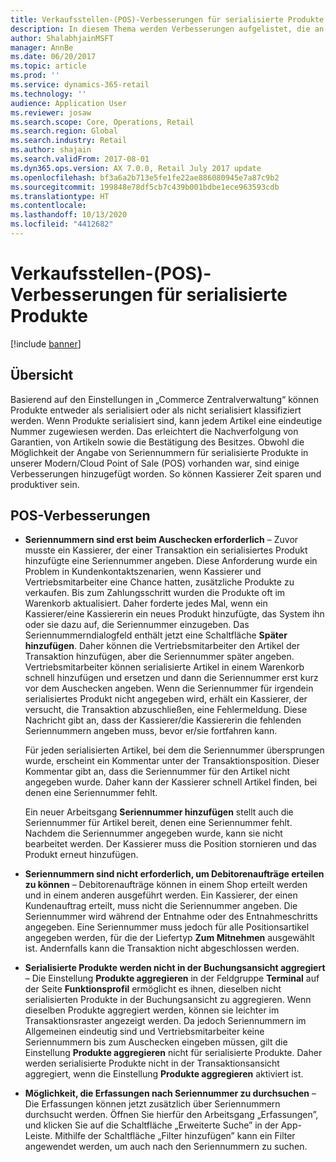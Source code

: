 ```yaml
---
title: Verkaufsstellen-(POS)-Verbesserungen für serialisierte Produkte
description: In diesem Thema werden Verbesserungen aufgelistet, die an serialisierten Produkten vorgenommen wurden, damit Sie Zeit sparen können und produktiver sind.
author: ShalabhjainMSFT
manager: AnnBe
ms.date: 06/20/2017
ms.topic: article
ms.prod: ''
ms.service: dynamics-365-retail
ms.technology: ''
audience: Application User
ms.reviewer: josaw
ms.search.scope: Core, Operations, Retail
ms.search.region: Global
ms.search.industry: Retail
ms.author: shajain
ms.search.validFrom: 2017-08-01
ms.dyn365.ops.version: AX 7.0.0, Retail July 2017 update
ms.openlocfilehash: bf3a6a2b713e5fe1fe22ae886080945e7a87c9b2
ms.sourcegitcommit: 199848e78df5cb7c439b001bdbe1ece963593cdb
ms.translationtype: HT
ms.contentlocale: 
ms.lasthandoff: 10/13/2020
ms.locfileid: "4412682"
---
```

# <a name="point-of-sale-pos-improvements-for-serialized-products"></a>Verkaufsstellen-(POS)-Verbesserungen für serialisierte Produkte

[!include [banner](includes/banner.md)]

## <a name="overview"></a>Übersicht

Basierend auf den Einstellungen in „Commerce Zentralverwaltung“ können Produkte entweder als serialisiert oder als nicht serialisiert klassifiziert werden. Wenn Produkte serialisiert sind, kann jedem Artikel eine eindeutige Nummer zugewiesen werden. Das erleichtert die Nachverfolgung von Garantien, von Artikeln sowie die Bestätigung des Besitzes. Obwohl die Möglichkeit der Angabe von Seriennummern für serialisierte Produkte in unserer Modern/Cloud Point of Sale (POS) vorhanden war, sind einige Verbesserungen hinzugefügt worden. So können Kassierer Zeit sparen und produktiver sein.

## <a name="pos-improvements"></a>POS-Verbesserungen

- **Seriennummern sind erst beim Auschecken erforderlich** – Zuvor musste ein Kassierer, der einer Transaktion ein serialisiertes Produkt hinzufügte eine Seriennummer angeben. Diese Anforderung wurde ein Problem in Kundenkontaktszenarien, wenn Kassierer und Vertriebsmitarbeiter eine Chance hatten, zusätzliche Produkte zu verkaufen. Bis zum Zahlungsschritt wurden die Produkte oft im Warenkorb aktualisiert. Daher forderte jedes Mal, wenn ein Kassierer/eine Kassiererin ein neues Produkt hinzufügte, das System ihn oder sie dazu auf, die Seriennummer einzugeben. Das Seriennummerndialogfeld enthält jetzt eine Schaltfläche **Später hinzufügen**. Daher können die Vertriebsmitarbeiter den Artikel der Transaktion hinzufügen, aber die Seriennummer später angeben. Vertriebsmitarbeiter können serialisierte Artikel in einem Warenkorb schnell hinzufügen und ersetzen und dann die Seriennummer erst kurz vor dem Auschecken angeben. Wenn die Seriennummer für irgendein serialisiertes Produkt nicht angegeben wird, erhält ein Kassierer, der versucht, die Transaktion abzuschließen, eine Fehlermeldung. Diese Nachricht gibt an, dass der Kassierer/die Kassiererin die fehlenden Seriennummern angeben muss, bevor er/sie fortfahren kann.

    Für jeden serialisierten Artikel, bei dem die Seriennummer übersprungen wurde, erscheint ein Kommentar unter der Transaktionsposition. Dieser Kommentar gibt an, dass die Seriennummer für den Artikel nicht angegeben wurde. Daher kann der Kassierer schnell Artikel finden, bei denen eine Seriennummer fehlt.

    Ein neuer Arbeitsgang **Seriennummer hinzufügen** stellt auch die Seriennummer für Artikel bereit, denen eine Seriennummer fehlt. Nachdem die Seriennummer angegeben wurde, kann sie nicht bearbeitet werden. Der Kassierer muss die Position stornieren und das Produkt erneut hinzufügen.
    
- **Seriennummern sind nicht erforderlich, um Debitorenaufträge erteilen zu können** – Debitorenaufträge können in einem Shop erteilt werden und in einem anderen ausgeführt werden. Ein Kassierer, der einen Kundenauftrag erteilt, muss nicht die Seriennummer angeben. Die Seriennummer wird während der Entnahme oder des Entnahmeschritts angegeben. Eine Seriennummer muss jedoch für alle Positionsartikel angegeben werden, für die der Liefertyp **Zum Mitnehmen** ausgewählt ist. Andernfalls kann die Transaktion nicht abgeschlossen werden.
- **Serialisierte Produkte werden nicht in der Buchungsansicht aggregiert** – Die Einstellung **Produkte aggregieren** in der Feldgruppe **Terminal** auf der Seite **Funktionsprofil** ermöglicht es ihnen, dieselben nicht serialisierten Produkte in der Buchungsansicht zu aggregieren. Wenn dieselben Produkte aggregiert werden, können sie leichter im Transaktionsraster angezeigt werden. Da jedoch Seriennummern im Allgemeinen eindeutig sind und Vertriebsmitarbeiter keine Seriennummern bis zum Auschecken eingeben müssen, gilt die Einstellung **Produkte aggregieren** nicht für serialisierte Produkte. Daher werden serialisierte Produkte nicht in der Transaktionsansicht aggregiert, wenn die Einstellung **Produkte aggregieren** aktiviert ist.
- **Möglichkeit, die Erfassungen nach Seriennummer zu durchsuchen** – Die Erfassungen können jetzt zusätzlich über Seriennummern durchsucht werden. Öffnen Sie hierfür den Arbeitsgang „Erfassungen”, und klicken Sie auf die Schaltfläche „Erweiterte Suche” in der App-Leiste. Mithilfe der Schaltfläche „Filter hinzufügen” kann ein Filter angewendet werden, um auch nach den Seriennummern zu suchen.
